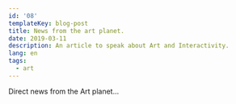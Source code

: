 ```yaml
---
id: '08'
templateKey: blog-post
title: News from the art planet.
date: 2019-03-11
description: An article to speak about Art and Interactivity.
lang: en
tags:
  - art
---
```

Direct news from the Art planet...
